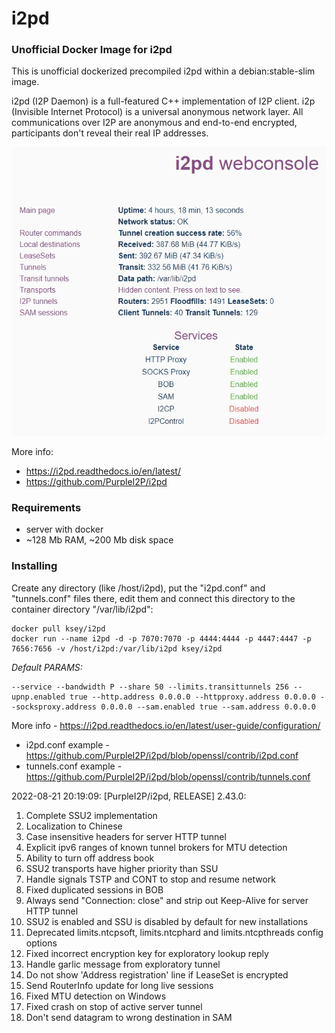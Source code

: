 # i2pd
### Unofficial Docker Image for i2pd
This is unofficial dockerized precompiled i2pd within a debian:stable-slim image.

i2pd (I2P Daemon) is a full-featured C++ implementation of I2P client. i2p (Invisible Internet Protocol) is a universal anonymous network layer. All communications over I2P are anonymous and end-to-end encrypted, participants don't reveal their real IP addresses.

![i2pd](https://raw.githubusercontent.com/MrKsey/i2pd/master/i2pd.PNG)

More info:
- https://i2pd.readthedocs.io/en/latest/
- https://github.com/PurpleI2P/i2pd

### Requirements

* server with docker
* ~128 Mb RAM, ~200 Mb disk space 

### Installing

Create any directory (like /host/i2pd), put the "i2pd.conf" and "tunnels.conf" files there, edit them and connect this directory to the container directory "/var/lib/i2pd":
```
docker pull ksey/i2pd
docker run --name i2pd -d -p 7070:7070 -p 4444:4444 -p 4447:4447 -p 7656:7656 -v /host/i2pd:/var/lib/i2pd ksey/i2pd
```

*Default PARAMS:*
```
--service --bandwidth P --share 50 --limits.transittunnels 256 --upnp.enabled true --http.address 0.0.0.0 --httpproxy.address 0.0.0.0 --socksproxy.address 0.0.0.0 --sam.enabled true --sam.address 0.0.0.0
```
More info - https://i2pd.readthedocs.io/en/latest/user-guide/configuration/

* i2pd.conf example - https://github.com/PurpleI2P/i2pd/blob/openssl/contrib/i2pd.conf 
* tunnels.conf example - https://github.com/PurpleI2P/i2pd/blob/openssl/contrib/tunnels.conf













































2022-08-21 20:19:09: [PurpleI2P/i2pd, RELEASE] 2.43.0:

1. Complete SSU2 implementation
2. Localization to Chinese
3. Case insensitive headers for server HTTP tunnel
4. Explicit ipv6 ranges of known tunnel brokers for MTU detection
5. Ability to turn off address book
6. SSU2 transports have higher priority than SSU
7. Handle signals TSTP and CONT to stop and resume network
8. Fixed duplicated sessions in BOB
9. Always send "Connection: close" and strip out Keep-Alive for server HTTP tunnel
10. SSU2 is enabled and SSU is disabled by default for new installations
11. Deprecated limits.ntcpsoft, limits.ntcphard and limits.ntcpthreads config options
12. Fixed incorrect encryption key for exploratory lookup reply
13. Handle garlic message from exploratory tunnel
14. Do not show 'Address registration' line if LeaseSet is encrypted
15. Send RouterInfo update for long live sessions
16. Fixed MTU detection on Windows
17. Fixed crash on stop of active server tunnel
18. Don't send datagram to wrong destination in SAM
